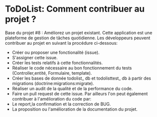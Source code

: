 ToDoList: Comment contribuer au projet ?
======================================
Base du projet #8 : Améliorez un projet existant.
Cette application est une plateforme de gestion de tâches quotidienne.
Les développeurs peuvent contribuer au projet en suivant la procédure ci-dessous:
* Créer ou proposer une fonctionalité (issue).
* S'assigner cette issue.
* Créer les tests relatifs à cette fonctionnalités.
* Réaliser le code nécessaire au bon fonctionnement du tests (Controller,entité, Formulaire, template).
* Créer les bases de donnée todolist_ db et todolisttest_ db à partir des migrations (doctrine:migrations:migrate).
* Réaliser un audit de la qualité et de la performance du code.
* Faire un pull request de cette issue.
Par ailleurs l'on peut également contribuer à l'amélioration du code par:
* Le report,la confirmation et la correction de BUG.
* La proposition ou l'amélioration de la documentation du projet.
